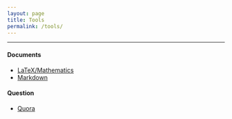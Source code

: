 ```yaml
---
layout: page
title: Tools
permalink: /tools/
---
```


------

#### Documents

* [LaTeX/Mathematics](https://en.wikibooks.org/wiki/LaTeX/Mathematics)
* [Markdown](https://daringfireball.net/projects/markdown/syntax#p)

#### Question

* [Quora](https://www.quora.com/)